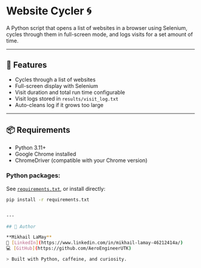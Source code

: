# Website Cycler 🌀

A Python script that opens a list of websites in a browser using Selenium, cycles through them in full-screen mode, and logs visits for a set amount of time.

---

## 🚀 Features

- Cycles through a list of websites
- Full-screen display with Selenium
- Visit duration and total run time configurable
- Visit logs stored in `results/visit_log.txt`
- Auto-cleans log if it grows too large

---

## 📦 Requirements

- Python 3.11+
- Google Chrome installed
- ChromeDriver (compatible with your Chrome version)

### Python packages:
See [`requirements.txt`](requirements.txt), or install directly:
```bash
pip install -r requirements.txt


---

## 👤 Author

**Mikhail LaMay**  
🔗 [LinkedIn](https://www.linkedin.com/in/mikhail-lamay-46212414a/)  
💻 [GitHub](https://github.com/AeroEngineerUTK)

> Built with Python, caffeine, and curiosity.